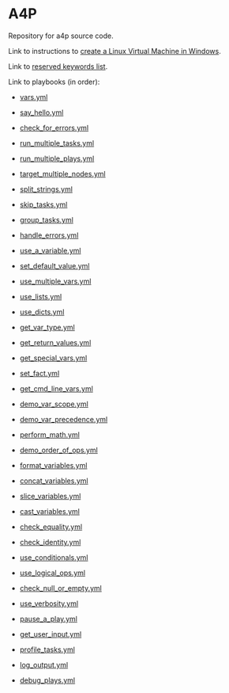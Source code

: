 # A4P

Repository for a4p source code.

Link to instructions to [create a Linux Virtual Machine in Windows](/linux-in-windows.md).

Link to [reserved keywords list](/reserved_keywords.md).

Link to playbooks (in order):

- [vars.yml](/playbooks/vars.yml)
- [say_hello.yml](/playbooks/say_hello.yml)
- [check_for_errors.yml](/playbooks/check_for_errors.yml)
- [run_multiple_tasks.yml](/playbooks/run_multiple_tasks.yml)
- [run_multiple_plays.yml](/playbooks/run_multiple_plays.yml)
- [target_multiple_nodes.yml](/playbooks/target_multiple_nodes.yml)
- [split_strings.yml](/playbooks/split_strings.yml)
- [skip_tasks.yml](/playbooks/skip_tasks.yml)
- [group_tasks.yml](/playbooks/group_tasks.yml)
- [handle_errors.yml](/playbooks/handle_errors.yml)
- [use_a_variable.yml](/playbooks/use_a_variable.yml)
- [set_default_value.yml](/playbooks/set_default_value.yml)
- [use_multiple_vars.yml](/playbooks/use_multiple_vars.yml)
- [use_lists.yml](/playbooks/use_lists.yml)
- [use_dicts.yml](/playbooks/use_dicts.yml)
- [get_var_type.yml](/playbooks/get_var_type.yml)
- [get_return_values.yml](/playbooks/get_return_values.yml)
- [get_special_vars.yml](/playbooks/get_special_vars.yml)
- [set_fact.yml](/playbooks/set_fact.yml)
- [get_cmd_line_vars.yml](/playbooks/get_cmd_line_vars.yml)
- [demo_var_scope.yml](/playbooks/demo_var_scope.yml)
- [demo_var_precedence.yml](/playbooks/demo_var_precedence.yml)
- [perform_math.yml](/playbooks/perform_math.yml)
- [demo_order_of_ops.yml](/playbooks/demo_order_of_ops.yml)
- [format_variables.yml](/playbooks/format_variables.yml)
- [concat_variables.yml](/playbooks/concat_variables.yml)
- [slice_variables.yml](/playbooks/slice_variables.yml)
- [cast_variables.yml](/playbooks/cast_variables.yml)

- [check_equality.yml](/playbooks/check_equality.yml)
- [check_identity.yml](/playbooks/check_identity.yml)
- [use_conditionals.yml](/playbooks/use_conditionals.yml)
- [use_logical_ops.yml](/playbooks/use_logical_ops.yml)
- [check_null_or_empty.yml](/playbooks/check_null_or_empty.yml)

- [use_verbosity.yml](/playbooks/use_verbosity.yml)
- [pause_a_play.yml](/playbooks/pause_a_play.yml)
- [get_user_input.yml](/playbooks/get_user_input.yml)
- [profile_tasks.yml](/playbooks/profile_tasks.yml)
- [log_output.yml](/playbooks/log_output.yml)
- [debug_plays.yml](/playbooks/debug_plays.yml)
